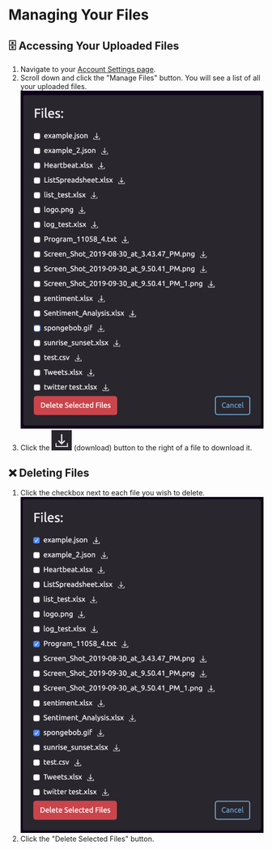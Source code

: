 # Managing Your Files

## 🗄 Accessing Your Uploaded Files

1. Navigate to your [Account Settings page](https://wayscript.com/settings). 
2. Scroll down and click the "Manage Files" button. You will see a list of all your uploaded files.  ![](../.gitbook/assets/screen-shot-2020-02-27-at-2.49.45-pm.png)  
3. Click the ![](../.gitbook/assets/screen-shot-2020-02-27-at-2.50.36-pm.png) \(download\) button to the right of a file to download it.

## ❌ Deleting Files

1. Click the checkbox next to each file you wish to delete.  ![](../.gitbook/assets/screen-shot-2020-02-27-at-2.51.39-pm.png)  
2. Click the "Delete Selected Files" button.

